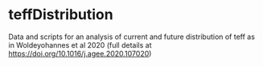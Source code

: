 # teffDistribution
Data and scripts for an analysis of current and future distribution of teff as in Woldeyohannes et al 2020
(full details at https://doi.org/10.1016/j.agee.2020.107020)
